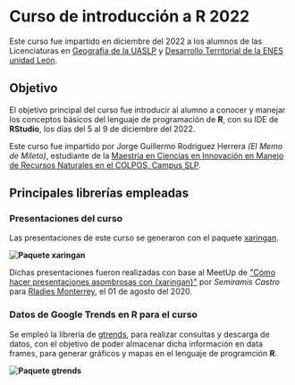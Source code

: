# Curso de introducción a R 2022


Este curso fue impartido en diciembre del 2022 a los alumnos de las Licenciaturas en [Geografía de la UASLP](https://sociales.uaslp.mx/Paginas/Licenciaturas/786#gsc.tab=0) y  [Desarrollo Territorial de la ENES unidad León](https://enes.unam.mx/desarrollo-territorial.html).

## Objetivo


El objetivo principal del curso fue introducir al alumno a conocer y manejar los conceptos básicos del lenguaje de programación de **R**, con su IDE de **RStudio**, los días del 5 al 9 de diciembre del 2022.


Este curso fue impartido por Jorge Guillermo Rodríguez Herrera *(El Memo de Mileto)*, estudiante de la [Maestría en Ciencias en Innovación en Manejo de Recursos Naturales en el COLPOS, Campus SLP](https://www.colpos.mx/cp_pdf/campus/campus-slp/TripticoCampusSLP_2023.pdf).

## Principales librerías empleadas


### Presentaciones del curso 


Las presentaciones de este curso se generaron con el paquete [xaringan](https://github.com/yihui/xaringan).


**![Paquete xaringan](https://img.mp.itc.cn/upload/20170213/dd12ebf3eaf0415a851f15ed147102bb_th.jpeg)**


Dichas presentaciones fueron realizadas con base al MeetUp de ["Cómo hacer presentaciones asombrosas con {xaringan}"](https://www.youtube.com/watch?v=A6QxwKkWYeE&t=364s) por *Semiramis Castro* para [Rladies Monterrey](https://meetup.com/es-ES/rladies-monterrey/), el 01 de agosto del 2020.


### Datos de Google Trends en R para el curso


Se empleó la librería de [gtrends](https://dgarcia-eu.github.io/SocialDataScience/1_Introduction/017_gtrendsR/gtrendsR.html), para realizar consultas y descarga de datos, con el objetivo de poder almacenar dicha información  en data frames, para generar gráficos y mapas en el lenguaje de programción **R**.


**![Paquete gtrends](https://www.rubenvezzoli.online/wp-content/uploads/2019/07/googletrendsR.jpg)**


